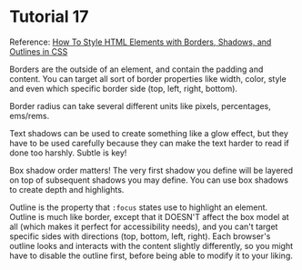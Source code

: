 Tutorial 17
========

Reference: [How To Style HTML Elements with Borders, Shadows, and Outlines in CSS](https://www.digitalocean.com/community/tutorials/how-to-style-html-elements-with-borders-shadows-and-outlines-in-css)

Borders are the outside of an element, and contain the padding and content. You can target all sort of border properties like width, color, style and even which specific border side (top, left, right, bottom). 

Border radius can take several different units like pixels, percentages, ems/rems. 

Text shadows can be used to create something like a glow effect, but they have to be used carefully because they can make the text harder to read if done too harshly. Subtle is key!

Box shadow order matters! The very first shadow you define will be layered on top of subsequent shadows you may define. You can use box shadows to create depth and highlights. 

Outline is the property that `:focus` states use to highlight an element. Outline is much like border, except that it DOESN'T affect the box model at all (which makes it perfect for accessibility needs), and you can't target specific sides with directions (top, bottom, left, right). Each browser's outline looks and interacts with the content slightly differently, so you might have to disable the outline first, before being able to modify it to your liking. 
